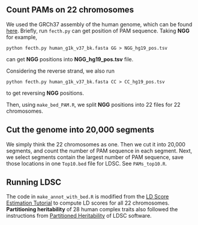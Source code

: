 

## Count PAMs on 22 chromosomes

We used the GRCh37 assembly of the human genome, which can be found [here](http://ftp.1000genomes.ebi.ac.uk/vol1/ftp/technical/reference/human_g1k_v37.fasta.gz). 
Briefly, run `fecth.py` can get position of PAM sequence. 
Taking **NGG** for example, 
``` 
python fecth.py human_g1k_v37_bk.fasta GG > NGG_hg19_pos.tsv
```
can get **NGG** positions into **NGG_hg19_pos.tsv** file.

Considering the reverse strand, we also run 
```
python fecth.py human_g1k_v37_bk.fasta CC > CC_hg19_pos.tsv
``` 
to get reversing **NGG** positions.

Then, using `make_bed_PAM.R`, we split **NGG** positions into 22 files for 22 chromosomes.

## Cut the genome into 20,000 segments
We simply think the 22 chromosomes as one. Then we cut it into 20,000 segments, and count the number of PAM sequence in each segment. Next, we select segments contain the largest number of PAM sequence, save those locations in one `Top10.bed` file for LDSC. 
See `PAMs_top10.R`.


## Running LDSC
The code in `make_annot_with_bed.R` is modified from the [LD Score Estimation Tutorial](https://github.com/bulik/ldsc/wiki/LD-Score-Estimation-Tutorial) to compute LD scores for all 22 chromosomes.
**Partitioning heritability** of 28 human complex traits also followed the instructions from [Partitioned Heritability](https://github.com/bulik/ldsc/wiki/Partitioned-Heritability) of LDSC software.









